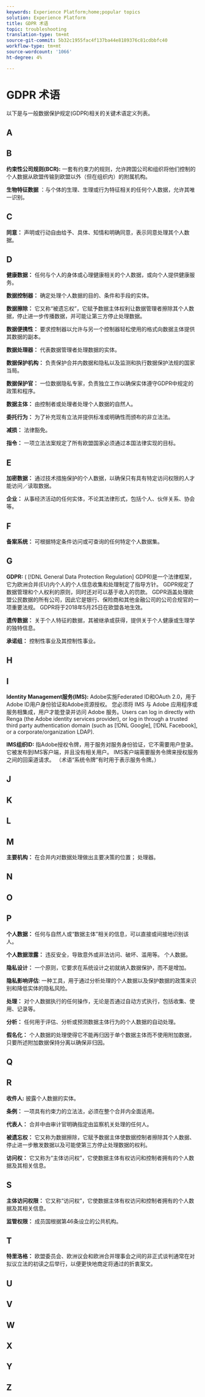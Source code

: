 ```yaml
---
keywords: Experience Platform;home;popular topics
solution: Experience Platform
title: GDPR 术语
topic: troubleshooting
translation-type: tm+mt
source-git-commit: 5b32c1955fac4f137ba44e8189376c81cdbbfc40
workflow-type: tm+mt
source-wordcount: '1066'
ht-degree: 4%

---
```



# GDPR 术语

以下是与一般数据保护规定(GDPR)相关的关键术语定义列表。

## A

## B

__约束性公司规则(BCR):__ 一套有约束力的规则，允许跨国公司和组织将他们控制的个人数据从欧盟传输到欧盟以外（但在组织内）的附属机构。

__生物特征数据__ ：与个体的生理、生理或行为特征相关的任何个人数据，允许其唯一识别。

## C

__同意：__ 声明或行动自由给予、具体、知情和明确同意，表示同意处理其个人数据。

## D

__健康数据：__ 任何与个人的身体或心理健康相关的个人数据，或向个人提供健康服务。

__数据控制器：__ 确定处理个人数据的目的、条件和手段的实体。

__数据擦除：__ 它又称“被遗忘权”，它赋予数据主体权利让数据管理者擦除其个人数据，停止进一步传播数据，并可能让第三方停止处理数据。

__数据便携性：__ 要求控制器以允许与另一个控制器轻松使用的格式向数据主体提供其数据的副本。

__数据处理器：__ 代表数据管理者处理数据的实体。

__数据保护机构：__ 负责保护合并内数据和隐私以及监测和执行数据保护法规的国家当局。

__数据保护官：__ 一位数据隐私专家，负责独立工作以确保实体遵守GDPR中规定的政策和程序。

__数据主体：__ 由控制者或处理者处理个人数据的自然人。

__委托行为：__ 为了补充现有立法并提供标准或明确性而颁布的非立法法。

__减损：__ 法律豁免。

__指令：__ 一项立法法案规定了所有欧盟国家必须通过本国法律实现的目标。

## E

__加密数据：__ 通过技术措施保护的个人数据，以确保只有具有特定访问权限的人才能访问／读取数据。

__企业：__ 从事经济活动的任何实体，不论其法律形式，包括个人、伙伴关系、协会等。

## F

__备案系统：__ 可根据特定条件访问或可查询的任何特定个人数据集。

## G

__GDPR:__ ( [!DNL General Data Protection Regulation] GDPR)是一个法律框架，它为欧洲合并(EU)内个人的个人信息收集和处理制定了指导方针。 GDPR规定了数据管理和个人权利的原则，同时还对可以基于收入的罚款。 GDPR涵盖处理欧盟公民数据的所有公司，因此它是银行、保险商和其他金融公司的公司合规官的一项重要法规。 GDPR将于2018年5月25日在欧盟各地生效。

__遗传数据：__ 关于个人特征的数据，其被继承或获得，提供关于个人健康或生理学的独特信息。

__承诺组：__ 控制性事业及其控制性事业。

## H

## I

__Identity Management服务(IMS):__ Adobe实施Federated ID和OAuth 2.0，用于Adobe ID用户身份验证和Adobe资源授权。 您必须将 IMS 与 Adobe 应用程序或服务相集成，用户才能登录并访问 Adobe 服务。Users can log in directly with Renga (the Adobe identity services provider), or log in through a trusted third party authentication domain (such as [!DNL Google], [!DNL Facebook], or a corporate/organization LDAP).

__IMS组织ID:__ 指Adobe授权令牌，用于服务对服务身份验证，它不需要用户登录。 它被发布到IMS客户端，并且没有相关用户。 IMS客户端需要服务令牌来授权服务之间的回渠道请求。 （术语“系统令牌”有时用于表示服务令牌。）

## J

## K

## L

## M

__主要机构：__ 在合并内对数据处理做出主要决策的位置； 处理器。

## N

## O

## P

__个人数据：__ 任何与自然人或“数据主体”相关的信息，可以直接或间接地识别该人。

__个人数据泄露：__ 违反安全，导致意外或非法访问、破坏、滥用等。 个人数据。

__隐私设计：__ 一个原则，它要求在系统设计之初就纳入数据保护，而不是增加。

__隐私影响评估__: 一种工具，用于通过分析处理的个人数据以及保护数据的政策来识别和降低实体的隐私风险。

__处理：__ 对个人数据执行的任何操作，无论是否通过自动方式执行，包括收集、使用、记录等。

__分析：__ 任何用于评估、分析或预测数据主体行为的个人数据的自动处理。

__假名化：__ 个人数据的处理使得它不能再归因于单个数据主体而不使用附加数据，只要所述附加数据保持分离以确保非归因。

## Q

## R

__收件人:__ 披露个人数据的实体。

__条例：__ 一项具有约束力的立法法，必须在整个合并内全面适用。

__代表人：__ 合并中由审计官明确指定由监察机关处理的任何人。

__被遗忘权：__ 它又称为数据擦除，它赋予数据主体使数据控制者擦除其个人数据、停止进一步散发数据以及可能使第三方停止处理数据的权利。

__访问权：__ 它又称为“主体访问权”，它使数据主体有权访问和控制者拥有的个人数据及其相关信息。

## S

__主体访问权限：__ 它又称“访问权”，它使数据主体有权访问和控制者拥有的个人数据及其相关信息。

__监管权限：__ 成员国根据第46条设立的公共机构。

## T

__特里洛格：__ 欧盟委员会、欧洲议会和欧洲合并理事会之间的非正式谈判通常在对拟议立法的初读之后举行，以便更快地商定将通过的折衷案文。

## U

## V

## W

## X

## Y

## Z
